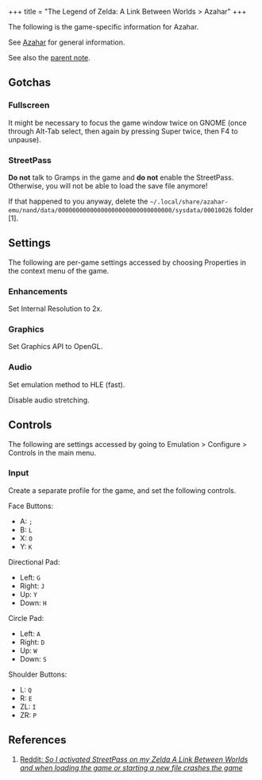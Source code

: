 +++
title = "The Legend of Zelda: A Link Between Worlds > Azahar"
+++

The following is the game-specific information for Azahar.

See [Azahar](@/notes/Azahar.md) for general information.

See also the [parent note](@/notes/The_Legend_of_Zelda_A_Link_Between_Worlds/_index.md).

## Gotchas

### Fullscreen

It might be necessary to focus the game window twice on GNOME (once through Alt-Tab select, then again by pressing Super twice, then F4 to unpause).

### StreetPass

**Do not** talk to Gramps in the game and **do not** enable the StreetPass. Otherwise, you will not be able to load the save file anymore!

If that happened to you anyway, delete the `~/.local/share/azahar-emu/nand/data/00000000000000000000000000000000/sysdata/00010026` folder [1].

## Settings

The following are per-game settings accessed by choosing Properties in the context menu of the game.

### Enhancements

Set Internal Resolution to 2x.

### Graphics

Set Graphics API to OpenGL.

### Audio

Set emulation method to HLE (fast).

Disable audio stretching.

## Controls

The following are settings accessed by going to Emulation > Configure > Controls in the main menu.

### Input

Create a separate profile for the game, and set the following controls.

Face Buttons:

- A: `;`
- B: `L`
- X: `O`
- Y: `K`

Directional Pad:

- Left: `G`
- Right: `J`
- Up: `Y`
- Down: `H`

Circle Pad:

- Left: `A`
- Right: `D`
- Up: `W`
- Down: `S`

Shoulder Buttons:

- L: `Q`
- R: `E`
- ZL: `I`
- ZR: `P`

## References

  1. [Reddit: *So I activated StreetPass on my Zelda A Link Between Worlds and when loading the game or starting a new file crashes the game*](https://www.reddit.com/r/Citra/comments/1elr2zn/comment/lgwn2sl)
